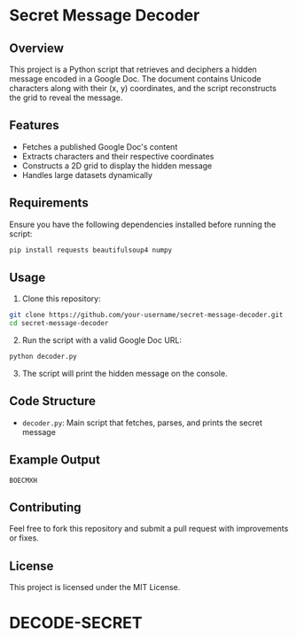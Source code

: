 # Secret Message Decoder

## Overview

This project is a Python script that retrieves and deciphers a hidden message encoded in a Google Doc. The document contains Unicode characters along with their (x, y) coordinates, and the script reconstructs the grid to reveal the message.

## Features

- Fetches a published Google Doc's content
- Extracts characters and their respective coordinates
- Constructs a 2D grid to display the hidden message
- Handles large datasets dynamically

## Requirements

Ensure you have the following dependencies installed before running the script:

```bash
pip install requests beautifulsoup4 numpy
```

## Usage

1. Clone this repository:

```bash
git clone https://github.com/your-username/secret-message-decoder.git
cd secret-message-decoder
```

2. Run the script with a valid Google Doc URL:

```bash
python decoder.py
```

3. The script will print the hidden message on the console.

## Code Structure

- `decoder.py`: Main script that fetches, parses, and prints the secret message

## Example Output

```plaintext
BOECMXH
```

## Contributing

Feel free to fork this repository and submit a pull request with improvements or fixes.

## License

This project is licensed under the MIT License.

# DECODE-SECRET
